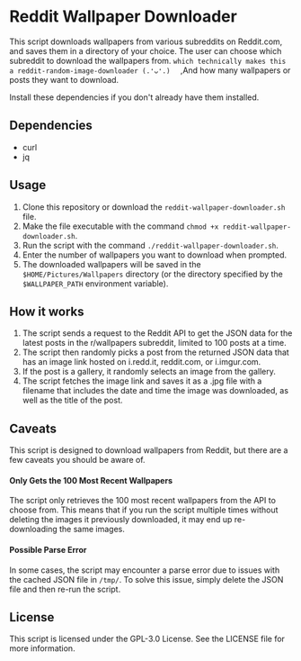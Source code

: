 # Reddit Wallpaper Downloader

This script downloads wallpapers from various subreddits on Reddit.com, and saves them in a directory of your choice. The user can choose which subreddit to download the wallpapers from. ```which technically makes this a reddit-random-image-downloader (.❛ᴗ❛.)  ``` ,And how many wallpapers or posts they want to download.

Install these dependencies if you don't already have them installed.
## Dependencies

- curl
- jq

## Usage

1. Clone this repository or download the `reddit-wallpaper-downloader.sh` file.
2. Make the file executable with the command `chmod +x reddit-wallpaper-downloader.sh`.
3. Run the script with the command `./reddit-wallpaper-downloader.sh`.
4. Enter the number of wallpapers you want to download when prompted.
5. The downloaded wallpapers will be saved in the `$HOME/Pictures/Wallpapers` directory (or the directory specified by the `$WALLPAPER_PATH` environment variable).

## How it works

1. The script sends a request to the Reddit API to get the JSON data for the latest posts in the r/wallpapers subreddit, limited to 100 posts at a time.
2. The script then randomly picks a post from the returned JSON data that has an image link hosted on i.redd.it, reddit.com, or i.imgur.com.
3. If the post is a gallery, it randomly selects an image from the gallery.
4. The script fetches the image link and saves it as a .jpg file with a filename that includes the date and time the image was downloaded, as well as the title of the post.

## Caveats

This script is designed to download wallpapers from Reddit, but there are a few caveats you should be aware of.

#### Only Gets the 100 Most Recent Wallpapers

The script only retrieves the 100 most recent wallpapers from the API to choose from. This means that if you run the script multiple times without deleting the images it previously downloaded, it may end up re-downloading the same images.

#### Possible Parse Error

In some cases, the script may encounter a parse error due to issues with the cached JSON file in `/tmp/`. To solve this issue, simply delete the JSON file and then re-run the script.

## License

This script is licensed under the GPL-3.0 License. See the LICENSE file for more information.
